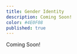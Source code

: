 ```yaml
---
title: Gender Identity
description: Coming Soon!
color: #4E0F08
published: true
---
```


Coming Soon!